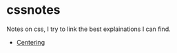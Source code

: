 # cssnotes

Notes on css, I try to link the best explainations I can find.

- [Centering](centering.html)
